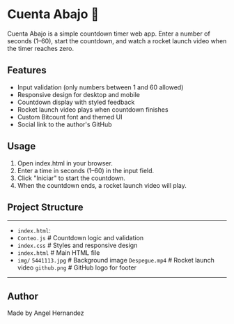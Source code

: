 # Cuenta Abajo 🚀

Cuenta Abajo is a simple countdown timer web app. Enter a number of seconds (1–60), start the countdown, and watch a rocket launch video when the timer reaches zero.

## Features

- Input validation (only numbers between 1 and 60 allowed)
- Responsive design for desktop and mobile
- Countdown display with styled feedback
- Rocket launch video plays when countdown finishes
- Custom Bitcount font and themed UI
- Social link to the author's GitHub

## Usage

1. Open index.html in your browser.
2. Enter a time in seconds (1–60) in the input field.
3. Click "Iniciar" to start the countdown.
4. When the countdown ends, a rocket launch video will play.

## Project Structure

***
-  `index.html`:
- `Conteo.js`         # Countdown logic and validation
- `index.css`         # Styles and responsive design
- `index.html`        # Main HTML file
- `img/`
  `5441113.jpg`     # Background image
  `Despegue.mp4`    # Rocket launch video
  `github.png`      # GitHub logo for footer
***


## Author
Made by Angel Hernandez